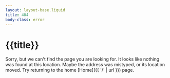 ```yaml
---
layout: layout-base.liquid
title: 404
body-class: error
---
```


# {{title}}

Sorry, but we can't find the page you are looking for. It looks like nothing was found at this location. Maybe the address was mistyped, or its location moved. Try returning to the home [Home]({{ '/' | url }}) page.